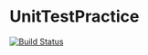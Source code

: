 # UnitTestPractice

[![Build Status](https://travis-ci.org/callison98/UnitTestPractice.svg?branch=master)](https://travis-ci.org/callison98/UnitTestPractice)

